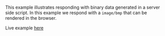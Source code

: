 This example illustrates responding with binary data generated in a server side script. In this example we respond with a `image/bmp` that can be rendered in the browser.

Live example <a href="http://skullquake.dedicated.co.za/kweexamples/src/scripted_binary_response/src" target="_blank">here</a>
